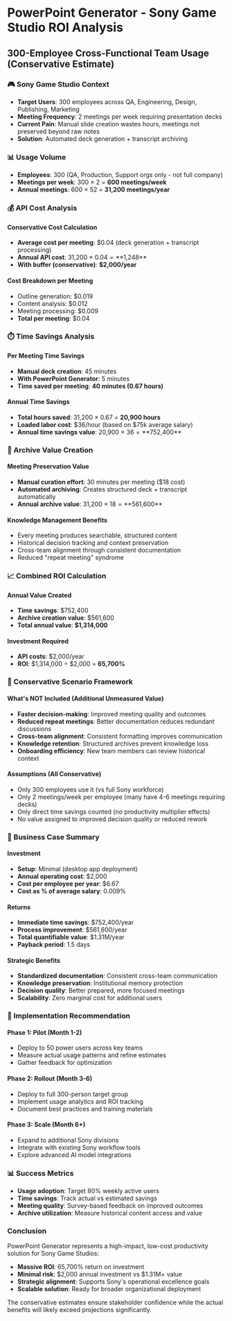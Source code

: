 # PowerPoint Generator - Sony Game Studio ROI Analysis
## 300-Employee Cross-Functional Team Usage (Conservative Estimate)

### 🎮 Sony Game Studio Context
- **Target Users**: 300 employees across QA, Engineering, Design, Publishing, Marketing
- **Meeting Frequency**: 2 meetings per week requiring presentation decks
- **Current Pain**: Manual slide creation wastes hours, meetings not preserved beyond raw notes
- **Solution**: Automated deck generation + transcript archiving

### 📊 Usage Volume
- **Employees**: 300 (QA, Production, Support orgs only - not full company)
- **Meetings per week**: 300 × 2 = **600 meetings/week**
- **Annual meetings**: 600 × 52 = **31,200 meetings/year**

### 💰 API Cost Analysis

#### Conservative Cost Calculation
- **Average cost per meeting**: $0.04 (deck generation + transcript processing)
- **Annual API cost**: 31,200 × $0.04 = **$1,248**
- **With buffer (conservative)**: **$2,000/year**

#### Cost Breakdown per Meeting
- Outline generation: $0.019
- Content analysis: $0.012
- Meeting processing: $0.009
- **Total per meeting**: $0.04

### ⏱️ Time Savings Analysis

#### Per Meeting Time Savings
- **Manual deck creation**: 45 minutes
- **With PowerPoint Generator**: 5 minutes
- **Time saved per meeting**: **40 minutes (0.67 hours)**

#### Annual Time Savings
- **Total hours saved**: 31,200 × 0.67 = **20,900 hours**
- **Loaded labor cost**: $36/hour (based on $75k average salary)
- **Annual time savings value**: 20,900 × $36 = **$752,400**

### 📂 Archive Value Creation

#### Meeting Preservation Value
- **Manual curation effort**: 30 minutes per meeting ($18 cost)
- **Automated archiving**: Creates structured deck + transcript automatically
- **Annual archive value**: 31,200 × $18 = **$561,600**

#### Knowledge Management Benefits
- Every meeting produces searchable, structured content
- Historical decision tracking and context preservation
- Cross-team alignment through consistent documentation
- Reduced "repeat meeting" syndrome

### 📈 Combined ROI Calculation

#### Annual Value Created
- **Time savings**: $752,400
- **Archive creation value**: $561,600
- **Total annual value**: **$1,314,000**

#### Investment Required
- **API costs**: $2,000/year
- **ROI**: $1,314,000 ÷ $2,000 = **65,700%**

### 🎯 Conservative Scenario Framework

#### What's NOT Included (Additional Unmeasured Value)
- **Faster decision-making**: Improved meeting quality and outcomes
- **Reduced repeat meetings**: Better documentation reduces redundant discussions  
- **Cross-team alignment**: Consistent formatting improves communication
- **Knowledge retention**: Structured archives prevent knowledge loss
- **Onboarding efficiency**: New team members can review historical context

#### Assumptions (All Conservative)
- Only 300 employees use it (vs full Sony workforce)
- Only 2 meetings/week per employee (many have 4-6 meetings requiring decks)
- Only direct time savings counted (no productivity multiplier effects)
- No value assigned to improved decision quality or reduced rework

### 💼 Business Case Summary

#### Investment
- **Setup**: Minimal (desktop app deployment)
- **Annual operating cost**: $2,000
- **Cost per employee per year**: $6.67
- **Cost as % of average salary**: 0.009%

#### Returns
- **Immediate time savings**: $752,400/year
- **Process improvement**: $561,600/year
- **Total quantifiable value**: $1.31M/year
- **Payback period**: 1.5 days

#### Strategic Benefits
- **Standardized documentation**: Consistent cross-team communication
- **Knowledge preservation**: Institutional memory protection
- **Decision quality**: Better prepared, more focused meetings
- **Scalability**: Zero marginal cost for additional users

### 🚀 Implementation Recommendation

#### Phase 1: Pilot (Month 1-2)
- Deploy to 50 power users across key teams
- Measure actual usage patterns and refine estimates
- Gather feedback for optimization

#### Phase 2: Rollout (Month 3-6)  
- Deploy to full 300-person target group
- Implement usage analytics and ROI tracking
- Document best practices and training materials

#### Phase 3: Scale (Month 6+)
- Expand to additional Sony divisions
- Integrate with existing Sony workflow tools
- Explore advanced AI model integrations

### 📊 Success Metrics
- **Usage adoption**: Target 80% weekly active users
- **Time savings**: Track actual vs estimated savings
- **Meeting quality**: Survey-based feedback on improved outcomes
- **Archive utilization**: Measure historical content access and value

### Conclusion
PowerPoint Generator represents a high-impact, low-cost productivity solution for Sony Game Studios:
- **Massive ROI**: 65,700% return on investment
- **Minimal risk**: $2,000 annual investment vs $1.31M+ value
- **Strategic alignment**: Supports Sony's operational excellence goals
- **Scalable solution**: Ready for broader organizational deployment

The conservative estimates ensure stakeholder confidence while the actual benefits will likely exceed projections significantly.
